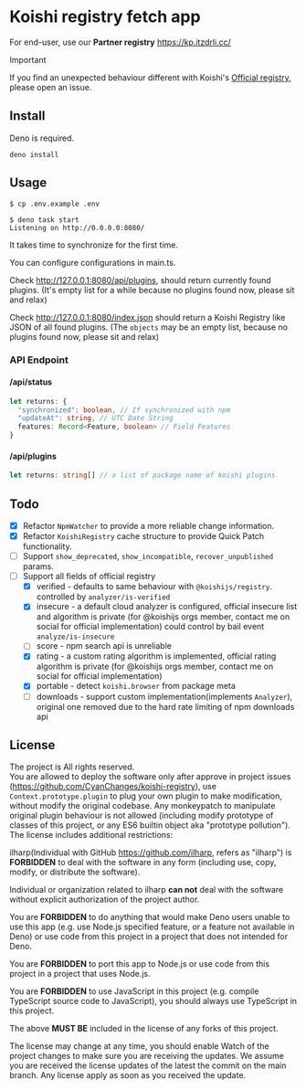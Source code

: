 # Koishi registry fetch app

For end-user, use our
**Partner registry**
https://kp.itzdrli.cc/

> [!IMPORTANT]  
> If you find an unexpected behaviour different with Koishi's [Official registry](https://registry.koishi.chat/),
> please open an issue.

## Install
Deno is required.
```shell
deno install
```

## Usage
```shell
$ cp .env.example .env
```
```shell
$ deno task start
Listening on http://0.0.0.0:8080/
```

It takes time to synchronize for the first time.

You can configure configurations in main.ts.

Check http://127.0.0.1:8080/api/plugins,
should return currently found plugins.
(It's empty list for a while because no plugins found now, please sit and relax)

Check http://127.0.0.1:8080/index.json
should return a Koishi Registry like JSON of all found plugins.
(The `objects` may be an empty list, because no plugins found now, please sit and relax)

### API Endpoint
#### /api/status
```typescript
let returns: {
  "synchronized": boolean, // If synchronized with npm
  "updateAt": string, // UTC Date String
  features: Record<Feature, boolean> // Field Features
}
```
#### /api/plugins
```typescript
let returns: string[] // a list of package name of koishi plugins
```

## Todo
- [x] Refactor `NpmWatcher` to provide a more reliable change information.
- [x] Refactor `KoishiRegistry` cache structure to provide Quick Patch functionality.
- [ ] Support `show_deprecated`, `show_incompatible`, `recover_unpublished` params.
- [ ] Support all fields of official registry
  - [x] verified - defaults to same behaviour with `@koishijs/registry`. controlled by `analyzer/is-verified`
  - [x] insecure - a default cloud analyzer is configured, official insecure list and algorithm is private (for @koishijs orgs member, contact me on social for official implementation)
                   could control by bail event `analyze/is-insecure`
  - [ ] score    - npm search api is unreliable
  - [x] rating   - a custom rating algorithm is implemented, official rating algorithm is private (for @koishijs orgs member, contact me on social for official implementation)
  - [x] portable - detect `koishi.browser` from package meta
  - [ ] downloads - support custom implementation(implements `Analyzer`), original one removed due to the hard rate limiting of npm downloads api

## License

The project is All rights reserved.  
You are allowed to deploy the software only after approve in project issues (https://github.com/CyanChanges/koishi-registry),
use `Context.prototype.plugin` to plug your own plugin to make modification,
without modify the original codebase.
Any monkeypatch to manipulate original plugin behaviour is not allowed
(including modify prototype of classes of this project, or any ES6 builtin object aka "prototype pollution").
The license includes additional restrictions:

ilharp(Individual with GitHub https://github.com/ilharp, refers as "ilharp")
is **FORBIDDEN** to deal with the software in any form (including use, copy, modify, or distribute the software).

Individual or organization related to ilharp **can not** deal with the software without explicit authorization of the project author.

You are **FORBIDDEN** to do anything that would make Deno users unable to use this app (e.g. use Node.js specified feature, or a feature not available in Deno) or use code from this project in a project that does not intended for Deno.

You are **FORBIDDEN** to port this app to Node.js or use code from this project in a project that uses Node.js.

You are **FORBIDDEN** to use JavaScript in this project (e.g. compile TypeScript source code to JavaScript), you should always use TypeScript in this project.

The above **MUST BE** included in the license of any forks of this project.

The license may change at any time, you should enable Watch of the project changes
to make sure you are receiving the updates.
We assume you are received the license updates of the latest the commit on the main branch.
Any license apply as soon as you received the update.
